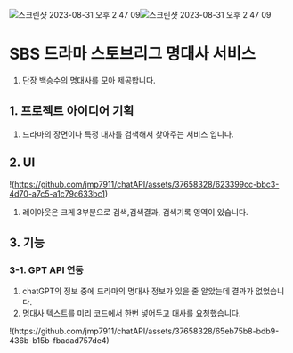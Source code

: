 ![스크린샷 2023-08-31 오후 2 47 09](https://github.com/jmp7911/chatAPI/assets/37658328/97ac39d7-2678-4780-bc80-b98fe9cb13fa)![스크린샷 2023-08-31 오후 2 47 09](https://github.com/jmp7911/chatAPI/assets/37658328/60d4cb32-c0fe-42d8-b649-06f012778932)<h1>SBS 드라마 스토브리그 명대사 서비스</h1>
<ol>
  <li>
    단장 백승수의 명대사를 모아 제공합니다.
  </li>
</ol>
<h2>1. 프로젝트 아이디어 기획</h2>
<ol>
  <li>
    드라마의 장면이나 특정 대사를 검색해서 찾아주는 서비스 입니다.
  </li>
</ol>
<h2>2. UI</h2>

!(https://github.com/jmp7911/chatAPI/assets/37658328/623399cc-bbc3-4d70-a7c5-a1c79c633bc1)
<ol>
  <li>
    레이아웃은 크게 3부분으로 검색,검색결과, 검색기록 영역이 있습니다.
  </li>
</ol>

<h2>3. 기능</h2>
<h3>3-1. GPT API 연동</h3>
<ol>
  <li>
    chatGPT의 정보 중에 드라마의 명대사 정보가 있을 줄 알았는데 결과가 없었습니다.
  </li>
  <li>
    명대사 텍스트를 미리 코드에서 한번 넣어두고 대사를 요청했습니다.
  </li>
</ol>
!(https://github.com/jmp7911/chatAPI/assets/37658328/65eb75b8-bdb9-436b-b15b-fbadad757de4)
